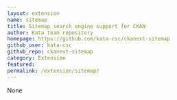```yaml
---
layout: extension
name: sitemap
title: Sitemap search engine support for CKAN
author: Kata team repository
homepage: https://github.com/kata-csc/ckanext-sitemap
github_user: kata-csc
github_repo: ckanext-sitemap
category: Extension
featured: 
permalink: /extension/sitemap/
---
```



None
